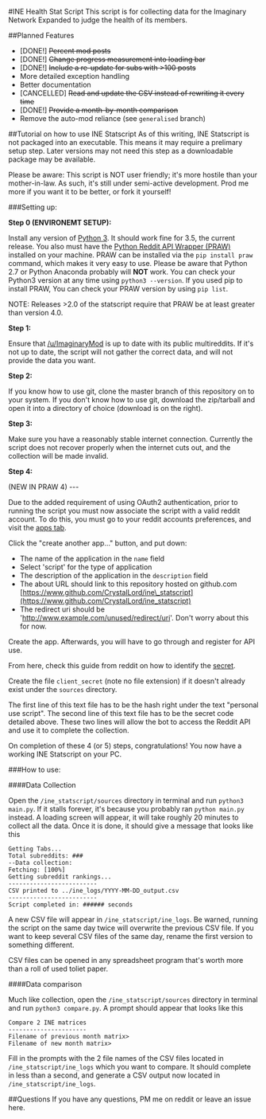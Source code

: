 #INE Health Stat Script
This script is for collecting data for the Imaginary Network Expanded to judge the health of its members.

##Planned Features
* [DONE!] ~~Percent mod posts~~
* [DONE!] ~~Change progress measurement into loading bar~~
* [DONE!] ~~Include a re-update for subs with >100 posts~~
* More detailed exception handling
* Better documentation
* [CANCELLED] ~~Read and update the CSV instead of rewriting it every time~~
* [DONE!] ~~Provide a month-by-month comparison~~
* Remove the auto-mod reliance (see `generalised` branch)

##Tutorial on how to use INE Statscript
As of this writing, INE Statscript is not packaged into an executable. This means it may require a prelimary setup step. Later versions may not need this step as a downloadable package may be available.

Please be aware: This script is NOT user friendly; it's more hostile than your mother-in-law. As such, it's still under semi-active development. Prod me more if you want it to be better, or fork it yourself!

###Setting up:

**Step 0 (ENVIRONEMT SETUP):**

Install any version of [Python 3](https://www.python.org/downloads/). It should work fine for 3.5, the current release. You also must have the [Python Reddit API Wrapper (PRAW)](https://praw.readthedocs.org/en/stable/) installed on your machine. PRAW can be installed via the `pip install praw` command, which makes it very easy to use. Please be aware that Python 2.7 or Python Anaconda probably will **NOT** work. You can check your Python3 version at any time using `python3 --version`. If you used pip to install PRAW, You can check your PRAW version by using `pip list`.

NOTE: Releases >2.0 of the statscript require that PRAW be at least greater than version 4.0.

**Step 1:**

Ensure that [/u/ImaginaryMod](https://www.reddit.com/user/imaginarymod) is up to date with its public multireddits. If it's not up to date, the script will not gather the correct data, and will not provide the data you want.

**Step 2:**

If you know how to use git, clone the master branch of this repository on to your system. If you don't know how to use git, download the zip/tarball and open it into a directory of choice (download is on the right).

**Step 3:**

Make sure you have a reasonably stable internet connection. Currently the script does not recover properly when the internet cuts out, and the collection will be made invalid.

**Step 4:**

(NEW IN PRAW 4) ---

Due to the added requirement of using OAuth2 authentication, prior to running the script you must now associate the script with a valid reddit account. To do this, you must go to your reddit accounts preferences, and visit the [apps tab](https://www.reddit.com/prefs/apps/).

Click the "create another app..." button, and put down:

* The name of the application in the `name` field
* Select 'script' for the type of application
* The description of the application in the `description` field
* The about URL should link to this repository hosted on github.com [https://www.github.com/CrystalLord/ine\_statscript](https://www.github.com/CrystalLord/ine_statscript)
* The redirect uri should be 'http://www.example.com/unused/redirect/uri'. Don't worry about this for now.

Create the app. Afterwards, you will have to go through and register for API use.

From here, check this guide from reddit on how to identify the [secret](https://github.com/reddit/reddit/wiki/OAuth2).

Create the file `client_secret` (note no file extension) if it doesn't already exist under the `sources` directory.

The first line of this text file has to be the hash right under the text "personal use script". The second line of this text file has to be the secret code detailed above. These two lines will allow the bot to access the Reddit API and use it to complete the collection.

On completion of these 4 (or 5) steps, congratulations! You now have a working INE Statscript on your PC.

###How to use:

####Data Collection

Open the `/ine_statscript/sources` directory in terminal and run `python3 main.py`. If it stalls forever, it's because you probably ran `python main.py` instead. A loading screen will appear, it will take roughly 20 minutes to collect all the data. Once it is done, it should give a message that looks like this


	Getting Tabs...
	Total subreddits: ###
	--Data collection: 
	Fetching: [100%]
	Getting subreddit rankings...
	-------------------------
	CSV printed to ../ine_logs/YYYY-MM-DD_output.csv
	-------------------------
	Script completed in: ###### seconds

A new CSV file will appear in `/ine_statscript/ine_logs`. Be warned, running the script on the same day twice will overwrite the previous CSV file. If you want to keep several CSV files of the same day, rename the first version to something different.

CSV files can be opened in any spreadsheet program that's worth more than a roll of used toliet paper.

####Data comparison

Much like collection, open the `/ine_statscript/sources` directory in terminal and run `python3 compare.py`. A prompt should appear that looks like this

	Compare 2 INE matrices
	----------------------
	Filename of previous month matrix> 
	Filename of new month matrix> 

Fill in the prompts with the 2 file names of the CSV files located in `/ine_statscript/ine_logs` which you want to compare. It should complete in less than a second, and generate a CSV output now located in `/ine_statscript/ine_logs`.

##Questions
If you have any questions, PM me on reddit or leave an issue here.
